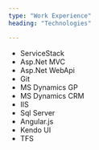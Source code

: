```yaml
---
type: "Work Experience"
heading: "Technologies"

---
```


- ServiceStack
- Asp.Net MVC
- Asp.Net WebApi
- Git
- MS Dynamics GP
- MS Dynamics CRM
- IIS
- Sql Server
- Angular.js
- Kendo UI
- TFS
